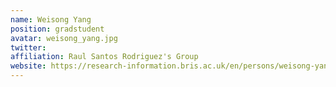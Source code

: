 ```yaml
---
name: Weisong Yang
position: gradstudent
avatar: weisong_yang.jpg
twitter: 
affiliation: Raul Santos Rodriguez's Group
website: https://research-information.bris.ac.uk/en/persons/weisong-yang
---
```

